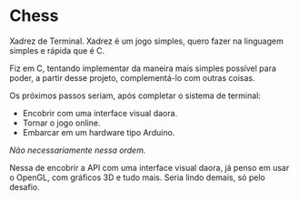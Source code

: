 # Chess

Xadrez de Terminal. Xadrez é um jogo simples, quero fazer na linguagem simples e rápida que é C.

Fiz em C, tentando implementar da maneira mais simples possível
para poder, a partir desse projeto, complementá-lo com outras
coisas.

Os próximos passos seriam, após completar o sistema de terminal:
  - Encobrir com uma interface visual daora.
  - Tornar o jogo online.
  - Embarcar em um hardware tipo Arduino.

_Não necessariamente nessa ordem._

Nessa de encobrir a API com uma interface visual daora, já penso em
usar o OpenGL, com gráficos 3D e tudo mais. Seria lindo demais, só
pelo desafio.
